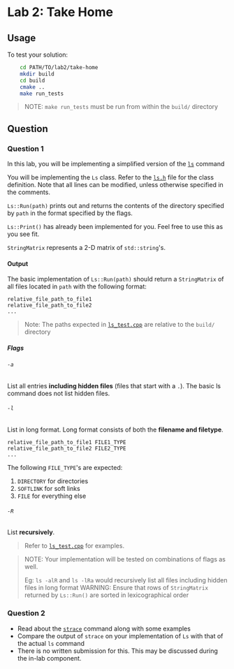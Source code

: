 # Lab 2: Take Home

## Usage

To test your solution:

```bash
    cd PATH/TO/lab2/take-home
    mkdir build
    cd build
    cmake ..
    make run_tests
```

> NOTE:
> `make run_tests` must be run from within the `build/` directory

## Question

### Question 1

In this lab, you will be implementing a simplified version of the [`ls`](https://man7.org/linux/man-pages/man1/ls.1.html) command

You will be implementing the `Ls` class. Refer to the [`ls.h`](ls.h) file for the class definition.
Note that all lines can be modified, unless otherwise specified in the comments.

`Ls::Run(path)` prints out and returns the contents of the directory specified by `path` in the format specified by the flags.

`Ls::Print()` has already been implemented for you. Feel free to use this as you see fit.

`StringMatrix` represents a 2-D matrix of `std::string`'s.

#### Output

The basic implementation of `Ls::Run(path)` should return a `StringMatrix` of all files located in `path` with the following format:

```text
relative_file_path_to_file1
relative_file_path_to_file2
...
```

> Note:
> The paths expected in [`ls_test.cpp`](ls_test.cpp) are relative to the `build/` directory

##### Flags

###### `-a`

List all entries **including hidden files** (files that start with a `.`). The basic ls command does not list hidden files.

###### `-l`

List in long format. Long format consists of both the **filename and filetype**.

```text
relative_file_path_to_file1 FILE1_TYPE
relative_file_path_to_file2 FILE2_TYPE
...
```

The following `FILE_TYPE`'s are expected:

1. `DIRECTORY` for directories
2. `SOFTLINK` for soft links
3. `FILE` for everything else

###### `-R`

List **recursively**.

> Refer to [`ls_test.cpp`](ls_test.cpp) for examples.
> 


> NOTE: Your implementation will be tested on combinations of flags as well.
>
> Eg: `ls -alR` and `ls -lRa` would recursively list all files including hidden files in long format
> WARNING:
> Ensure that rows of `StringMatrix` returned by `Ls::Run()` are sorted in lexicographical order

### Question 2

- Read about the [`strace`](https://strace.io/) command along with some examples
- Compare the output of `strace` on your implementation of `Ls` with that of the actual `ls` command
- There is no written submission for this. This may be discussed during the in-lab component.
